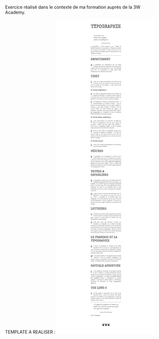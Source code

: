 Exercice réalisé dans le contexte de ma formation auprès de la 3W Academy.

TEMPLATE A REALISER :
![image](./instructions/maquette.png)
